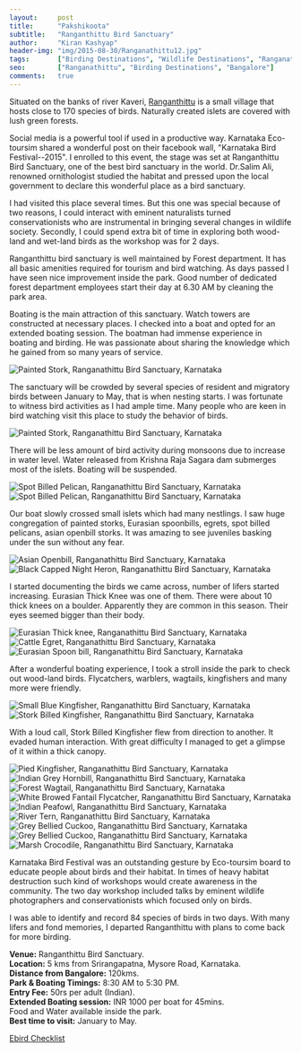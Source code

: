 ```yaml
---
layout:     post
title:      "Pakshikoota"
subtitle:   "Ranganthittu Bird Sanctuary"
author:     "Kiran Kashyap"
header-img: "img/2015-08-30/Ranganathittu12.jpg"
tags:       ["Birding Destinations", "Wildlife Destinations", "Ranganathittu"]
seo:		["Ranganathittu", "Birding Destinations", "Bangalore"]
comments:   true
---
```


<p>Situated on the banks of river Kaveri, <a href="http://www.wilderhood.com/destination/Ranganathittu" target="_blank">Ranganthittu</a> is a small village that hosts close to 170 species of birds. Naturally created islets are covered with lush green forests.</p>

<p>Social media is a powerful tool if used in a productive way. Karnataka Eco-toursim shared a wonderful post on their facebook wall, "Karnataka Bird Festival--2015". I enrolled to this event, the stage was set at Ranganthittu Bird Sanctuary, one of the best bird sanctuary in the world. Dr.Salim Ali, renowned ornithologist studied the habitat and pressed upon the local government to declare this wonderful place as a bird sanctuary.</p>

<p>I had visited this place several times. But this one was special because of two reasons, I could interact with eminent naturalists turned conservationists who are instrumental in bringing several changes in wildlife society. Secondly, I could spend extra bit of time in exploring both wood-land and wet-land birds as the workshop was for 2 days.</p>

<p>Ranganthittu bird sanctuary is well maintained by Forest department. It has all basic amenities required for tourism and bird watching. As days passed I have seen nice improvement inside the park. Good number of dedicated forest department employees start their day at 6.30 AM by cleaning the park area.</p> 

<p>Boating is the main attraction of this sanctuary. Watch towers are constructed at necessary places. I checked into a boat and opted for an extended boating session. The boatman had immense experience in boating and birding. He was passionate about sharing the knowledge which he gained from so many years of service.</p>

<img src="{{ site.baseurl }}/img/2015-08-30/Ranganathittu1.JPG" alt="Painted Stork, Ranganathittu Bird Sanctuary, Karnataka">

<p>The sanctuary will be crowded by several species of resident and migratory birds between January to May, that is when nesting starts. I was fortunate to witness bird activities as I had ample time. Many people who are keen in bird watching visit this place to study the behavior of birds.</p>

<img src="{{ site.baseurl }}/img/2015-08-30/Ranganathittu2.jpg" alt="Painted Stork, Ranganathittu Bird Sanctuary, Karnataka">

<p>There will be less amount of bird activity during monsoons due to increase in water level. Water released from Krishna Raja Sagara dam submerges most of the islets. Boating will be suspended.</p>

<img src="{{ site.baseurl }}/img/2015-08-30/Ranganathittu3.jpg" alt="Spot Billed Pelican, Ranganathittu Bird Sanctuary, Karnataka">
<img src="{{ site.baseurl }}/img/2015-08-30/Ranganathittu4.JPG" alt="Spot Billed Pelican, Ranganathittu Bird Sanctuary, Karnataka">

<p>Our boat slowly crossed small islets which had many nestlings. I saw huge congregation of painted storks, Eurasian spoonbills, egrets, spot billed pelicans, asian openbill storks. It was amazing to see juveniles basking under the sun without any fear.</p>

<img src="{{ site.baseurl }}/img/2015-08-30/Ranganathittu5.JPG" alt="Asian Openbill, Ranganathittu Bird Sanctuary, Karnataka">
<img src="{{ site.baseurl }}/img/2015-08-30/Ranganathittu6.JPG" alt="Black Capped Night Heron, Ranganathittu Bird Sanctuary, Karnataka">

<p>I started documenting the birds we came across, number of lifers started increasing. Eurasian Thick Knee was one of them. There were about 10 thick knees on a boulder. Apparently they are common in this season. Their eyes seemed bigger than their body.</p>

<img src="{{ site.baseurl }}/img/2015-08-30/Ranganathittu7.JPG" alt="Eurasian Thick knee, Ranganathittu Bird Sanctuary, Karnataka">
<img src="{{ site.baseurl }}/img/2015-08-30/Ranganathittu8.jpg" alt="Cattle Egret, Ranganathittu Bird Sanctuary, Karnataka">
<img src="{{ site.baseurl }}/img/2015-08-30/Ranganathittu9.JPG" alt="Eurasian Spoon bill, Ranganathittu Bird Sanctuary, Karnataka">

<p>After a wonderful boating experience, I took a stroll inside the park to check out wood-land birds. Flycatchers, warblers, wagtails, kingfishers and many more were friendly.</p>

<img src="{{ site.baseurl }}/img/2015-08-30/Ranganathittu10.JPG" alt="Small Blue Kingfisher, Ranganathittu Bird Sanctuary, Karnataka">
<img src="{{ site.baseurl }}/img/2015-08-30/Ranganathittu11.JPG" alt="Stork Billed Kingfisher, Ranganathittu Bird Sanctuary, Karnataka">

<p>With a loud call, Stork Billed Kingfisher flew from direction to another. It evaded human interaction. With great difficulty I managed to get a glimpse of it within a thick canopy.</p>

<img src="{{ site.baseurl }}/img/2015-08-30/Ranganathittu12.jpg" alt="Pied Kingfisher, Ranganathittu Bird Sanctuary, Karnataka">
<img src="{{ site.baseurl }}/img/2015-08-30/Ranganathittu13.JPG" alt="Indian Grey Hornbill, Ranganathittu Bird Sanctuary, Karnataka">
<img src="{{ site.baseurl }}/img/2015-08-30/Ranganathittu14.JPG" alt="Forest Wagtail, Ranganathittu Bird Sanctuary, Karnataka">
<img src="{{ site.baseurl }}/img/2015-08-30/Ranganathittu15.JPG" alt="White Browed Fantail Flycatcher, Ranganathittu Bird Sanctuary, Karnataka">
<img src="{{ site.baseurl }}/img/2015-08-30/Ranganathittu16.JPG" alt="Indian Peafowl, Ranganathittu Bird Sanctuary, Karnataka">
<img src="{{ site.baseurl }}/img/2015-08-30/Ranganathittu17.JPG" alt="River Tern, Ranganathittu Bird Sanctuary, Karnataka">
<img src="{{ site.baseurl }}/img/2015-08-30/Ranganathittu18.jpg" alt="Grey Bellied Cuckoo, Ranganathittu Bird Sanctuary, Karnataka">
<img src="{{ site.baseurl }}/img/2015-08-30/Ranganathittu19.jpg" alt="Grey Bellied Cuckoo, Ranganathittu Bird Sanctuary, Karnataka">
<img src="{{ site.baseurl }}/img/2015-08-30/Ranganathittu20.JPG" alt="Marsh Crocodile, Ranganathittu Bird Sanctuary, Karnataka">

<p>Karnataka Bird Festival was an outstanding gesture by Eco-toursim board to educate people about birds and their habitat. In times of heavy habitat destruction such kind of workshops would create awareness in the community. The two day workshop included talks by eminent wildlife photographers and conservationists which focused only on birds.</p>

<p>I was able to identify and record 84 species of birds in two days. With many lifers and fond memories, I departed Ranganthittu with plans to come back for more birding.</p>

<p>
<strong>Venue:</strong> Ranganthittu Bird Sanctuary.<br>
<strong>Location:</strong> 5 kms from Srirangapatna, Mysore Road, Karnataka.<br>
<strong>Distance from Bangalore:</strong> 120kms.<br>
<strong>Park & Boating Timings:</strong> 8:30 AM to 5:30 PM. <br>
<strong>Entry Fee:</strong> 50rs per adult (Indian). <br>
<strong>Extended Boating session:</strong> INR 1000 per boat for 45mins. <br>
Food and Water available inside the park. <br>
<strong>Best time to visit:</strong> January to May. <br>
</p>

<p><a href="http://ebird.org/ebird/view/checklist?subID=S22592484">Ebird Checklist</a> </p>




